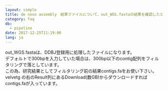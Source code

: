 ```yaml
---
layout: simple
title: de novo assembly　結果ファイルについて、out_WGS.fastaの結果を確認したところ、最後に小文字の配列を含むものがいくつか存在しました。なぜ途中から小文字になっているのでしょうか。また、out_WGS.fastaとcontigs.faはどう違うのでしょうか。
category: faq
db:
  - pipeline
date: 2017-12-25T11:19:00
lang: ja
---
```




<p>out_WGS.fastaは、DDBJ登録用に処理したファイルになります。<br>デフォルトで300bpを入力していた場合は、300bp以下のcontig配列をフィルタリングで落としています。<br>この為、研究結果としてフィルタリング前の結果contigs.faをお使い下さい。<br>velvetg の右のResult列にあるDownload(数GB)からダウンロードすればcontigs.faが入っています。</p>